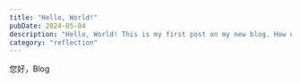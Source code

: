 ```yaml
---
title: "Hello, World!"
pubDate: 2024-05-04
description: "Hello, World! This is my first post on my new blog. How exciting!"
category: "reflection"
---
```


您好，Blog
